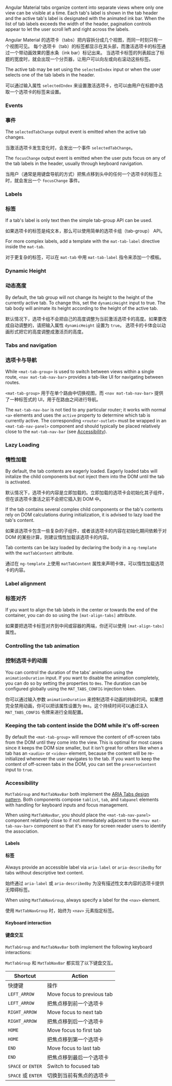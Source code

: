 Angular Material tabs organize content into separate views where only one view can be
visible at a time. Each tab's label is shown in the tab header and the active
tab's label is designated with the animated ink bar. When the list of tab labels exceeds the width
of the header, pagination controls appear to let the user scroll left and right across the labels.

Angular Material 的选项卡（tabs）把内容拆分成几个视图，而同一时刻只有一个视图可见。
每个选项卡（tab）的标签都显示在其头部，而激活选项卡的标签通过一个带动画效果的墨水条（ink bar）标记出来。
当选项卡标签的列表超出了标题的宽度时，就会出现一个分页器，让用户可以向左或向右滚动这些标签。

The active tab may be set using the `selectedIndex` input or when the user selects one of the
tab labels in the header.

可以通过输入属性 `selectedIndex` 来设置激活选项卡，也可以由用户在标题中选取一个选项卡的标签来设置。

<!-- example(tab-group-basic) -->

### Events

### 事件

The `selectedTabChange` output event is emitted when the active tab changes.

当激活选项卡发生变化时，会发出一个事件 `selectedTabChange`。

The `focusChange` output event is emitted when the user puts focus on any of the tab labels in
the header, usually through keyboard navigation.

当用户（通常是用键盘导航的方式）把焦点移到头中的任何一个选项卡的标签上时，就会发出一个 `focusChange` 事件。

### Labels

### 标签

If a tab's label is only text then the simple tab-group API can be used.

如果选项卡的标签是纯文本，那么可以使用简单的选项卡组（tab-group） API。

<!-- example({"example": "tab-group-basic",
              "file": "tab-group-basic-example.html"}) -->

For more complex labels, add a template with the `mat-tab-label` directive inside the `mat-tab`.

对于更复杂的标签，可以在 `mat-tab` 中用 `mat-tab-label` 指令来添加一个模板。

<!-- example({"example": "tab-group-custom-label",
              "file": "tab-group-custom-label-example.html",
              "region": "label-directive"}) -->

### Dynamic Height

### 动态高度

By default, the tab group will not change its height to the height of the currently active tab. To
change this, set the `dynamicHeight` input to true. The tab body will animate its height according
 to the height of the active tab.

默认情况下，选项卡组不会把自己的高度调整为当前激活选项卡的高度。如果要改成自动调整的，请把输入属性 `dynamicHeight` 设置为 `true`。
选项卡的卡体会以动画形式把它的高度调整成激活页的高度。

 <!-- example({"example": "tab-group-dynamic-height",
               "file": "tab-group-dynamic-height-example.html",
               "region": "dynamic-height"}) -->

### Tabs and navigation

### 选项卡与导航

While `<mat-tab-group>` is used to switch between views within a single route, `<nav mat-tab-nav-bar>`
provides a tab-like UI for navigating between routes.

`<mat-tab-group>` 用于在单个路由中切换视图，而 `<nav mat-tab-nav-bar>` 提供了一种标签式的 UI，用于在路由之间进行导航。

 <!-- example({"example": "tab-nav-bar-basic",
               "file": "tab-nav-bar-basic-example.html",
               "region": "mat-tab-nav"}) -->

The `mat-tab-nav-bar` is not tied to any particular router; it works with normal `<a>` elements and
uses the `active` property to determine which tab is currently active. The corresponding
`<router-outlet>` must be wrapped in an `<mat-tab-nav-panel>` component and should typically be
placed relatively close to the `mat-tab-nav-bar` (see [Accessibility](#accessibility)).

### Lazy Loading

### 惰性加载

By default, the tab contents are eagerly loaded. Eagerly loaded tabs
will initalize the child components but not inject them into the DOM
until the tab is activated.

默认情况下，选项卡的内容是立即加载的。立即加载的选项卡会初始化其子组件，但在该选项卡激活之前不会把它插入到 DOM 中。

If the tab contains several complex child components or the tab's contents
rely on DOM calculations during initialization, it is advised
to lazy load the tab's content.

如果该选项卡包含一些复杂的子组件，或者该选项卡的内容在初始化期间依赖于对 DOM 的某些计算，则建议惰性加载该选项卡的内容。

Tab contents can be lazy loaded by declaring the body in a `ng-template`
with the `matTabContent` attribute.

通过在 `ng-template` 上使用 `matTabContent` 属性来声明卡体，可以惰性加载选项卡的内容。

 <!-- example({"example": "tab-group-lazy-loaded",
               "file": "tab-group-lazy-loaded-example.html",
               "region": "mat-tab-content"}) -->

### Label alignment

### 标签对齐

If you want to align the tab labels in the center or towards the end of the container, you can
do so using the `[mat-align-tabs]` attribute.

如果要把选项卡标签对齐到中间或容器的两端，你还可以使用 `[mat-align-tabs]` 属性。

 <!-- example({"example": "tab-group-align",
               "file": "tab-group-align-example.html",
               "region": "align-start"}) -->

### Controlling the tab animation

### 控制选项卡的动画

You can control the duration of the tabs' animation using the `animationDuration` input. If you
want to disable the animation completely, you can do so by setting the properties to `0ms`. The
duration can be configured globally using the `MAT_TABS_CONFIG` injection token.

你可以通过输入参数 `animationDuration` 来控制选项卡动画的持续时间。如果想完全禁用动画，你可以把该属性设置为 `0ms`。这个持续时间可以通过注入 `MAT_TABS_CONFIG` 令牌来进行全局配置。

 <!-- example({"example": "tab-group-animations",
               "file": "tab-group-animations-example.html",
               "region": "slow-animation-duration"}) -->

### Keeping the tab content inside the DOM while it's off-screen
By default the `<mat-tab-group>` will remove the content of off-screen tabs from the DOM until they
come into the view. This is optimal for most cases since it keeps the DOM size smaller, but it
isn't great for others like when a tab has an `<audio>` or `<video>` element, because the content
will be re-initialized whenever the user navigates to the tab. If you want to keep the content of
off-screen tabs in the DOM, you can set the `preserveContent` input to `true`.

<!-- example(tab-group-preserve-content) -->

### Accessibility
`MatTabGroup` and `MatTabNavBar` both implement the
[ARIA Tabs design pattern](https://www.w3.org/TR/wai-aria-practices-1.1/#tabpanel). Both components
compose `tablist`, `tab`, and `tabpanel` elements with handling for keyboard inputs and focus
management.

When using `MatTabNavBar`, you should place the `<mat-tab-nav-panel>` component relatively close to
if not immediately adjacent to the `<nav mat-tab-nav-bar>` component so that it's easy for screen
reader users to identify the association.

#### Labels

#### 标签

Always provide an accessible label via `aria-label` or `aria-describedby` for tabs without
descriptive text content.

始终通过 `aria-label` 或 `aria-describedby` 为没有描述性文本内容的选项卡提供无障碍标签。

When using `MatTabNavGroup`, always specify a label for the `<nav>` element.

使用 `MatTabNavGroup` 时，始终为 `<nav>` 元素指定标签。

#### Keyboard interaction

#### 键盘交互

`MatTabGroup` and `MatTabNavBar` both implement the following keyboard interactions:

`MatTabGroup` 和 `MatTabNavBar` 都实现了以下键盘交互。

| Shortcut           | Action                     |
|--------------------|----------------------------|
| 快捷键                | 操作                         |
| `LEFT_ARROW`       | Move focus to previous tab |
| `LEFT_ARROW`       | 把焦点移到前一个选项卡                |
| `RIGHT_ARROW`      | Move focus to next tab     |
| `RIGHT_ARROW`      | 把焦点移到后一个选项卡                |
| `HOME`             | Move focus to first tab    |
| `HOME`             | 把焦点移到第一个选项卡                |
| `END`              | Move focus to last tab     |
| `END`              | 把焦点移到最后一个选项卡               |
| `SPACE` or `ENTER` | Switch to focused tab      |
| `SPACE` 或 `ENTER`  | 切换到当前有焦点的选项卡               |
